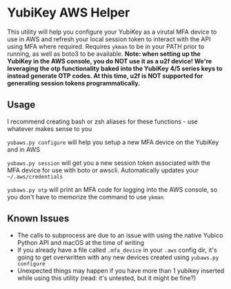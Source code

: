 # YubiKey AWS Helper
This utility will help you configure your YubiKey as a virutal MFA device to use in AWS and refresh your local session token to interact with the API using MFA where required.  Requires `ykman` to be in your PATH prior to running, as well as boto3 to be available. **Note: when setting up the YubiKey in the AWS console, you do NOT use it as a u2f device!  We're leveraging the otp functionality baked into the YubiKey 4/5 series keys to instead generate OTP codes.  At this time, u2f is NOT supported for generating session tokens programmatically.**

## Usage
I recommend creating bash or zsh aliases for these functions - use whatever makes sense to you

`yubaws.py configure` will help you setup a new MFA device on the YubiKey and in AWS

`yubaws.py session` will get you a new session token associated with the MFA device for use with boto or awscli.  Automatically updates your `~/.aws/credentials`

`yubaws.py otp` will print an MFA code for logging into the AWS console, so you don't have to memorize the command to use `ykman`

## Known Issues
* The calls to subprocess are due to an issue with using the native Yubico Python API and macOS at the time of writing
* If you already have a file called `.mfa_device` in your `.aws` config dir, it's going to get overwritten with any new devices created using `yubaws.py configure`
* Unexpected things may happen if you have more than 1 yubikey inserted while using this utility (read: it's untested, but it might be fine?)
